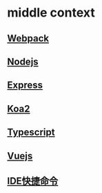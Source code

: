 # middle context 

## [Webpack](/pages/middle/Webpack.md)

## [Nodejs](/pages/middle/Nodejs.md) 

## [Express](/pages/middle/typescript/)
    
## [Koa2](/pages/middle/typescript/)

## [Typescript](/pages/middle/Typescript.md)

## [Vuejs](/pages/middle/typescript/)

## [IDE快捷命令](/pages/middle/IDE.md)



